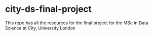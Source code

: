 # city-ds-final-project
This repo has all the resources for the final project for the MSc in Data Science at City, University London
